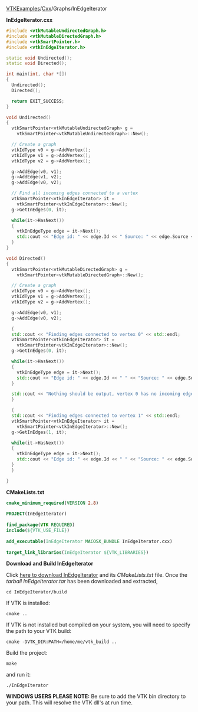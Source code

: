 [VTKExamples](/home/)/[Cxx](/Cxx)/Graphs/InEdgeIterator

**InEdgeIterator.cxx**
```c++
#include <vtkMutableUndirectedGraph.h>
#include <vtkMutableDirectedGraph.h>
#include <vtkSmartPointer.h>
#include <vtkInEdgeIterator.h>

static void Undirected();
static void Directed();

int main(int, char *[])
{
  Undirected();
  Directed();

  return EXIT_SUCCESS;
}

void Undirected()
{
  vtkSmartPointer<vtkMutableUndirectedGraph> g =
    vtkSmartPointer<vtkMutableUndirectedGraph>::New();

  // Create a graph
  vtkIdType v0 = g->AddVertex();
  vtkIdType v1 = g->AddVertex();
  vtkIdType v2 = g->AddVertex();

  g->AddEdge(v0, v1);
  g->AddEdge(v1, v2);
  g->AddEdge(v0, v2);

  // Find all incoming edges connected to a vertex
  vtkSmartPointer<vtkInEdgeIterator> it =
    vtkSmartPointer<vtkInEdgeIterator>::New();
  g->GetInEdges(0, it);

  while(it->HasNext())
  {
    vtkInEdgeType edge = it->Next();
    std::cout << "Edge id: " << edge.Id << " Source: " << edge.Source << std::endl;
  }
}

void Directed()
{
  vtkSmartPointer<vtkMutableDirectedGraph> g =
    vtkSmartPointer<vtkMutableDirectedGraph>::New();

  // Create a graph
  vtkIdType v0 = g->AddVertex();
  vtkIdType v1 = g->AddVertex();
  vtkIdType v2 = g->AddVertex();

  g->AddEdge(v0, v1);
  g->AddEdge(v0, v2);

  {
  std::cout << "Finding edges connected to vertex 0" << std::endl;
  vtkSmartPointer<vtkInEdgeIterator> it =
    vtkSmartPointer<vtkInEdgeIterator>::New();
  g->GetInEdges(0, it);

  while(it->HasNext())
  {
    vtkInEdgeType edge = it->Next();
    std::cout << "Edge id: " << edge.Id << " " << "Source: " << edge.Source << std::endl;
  }

  std::cout << "Nothing should be output, vertex 0 has no incoming edges!" << std::endl;
  }

  {
  std::cout << "Finding edges connected to vertex 1" << std::endl;
  vtkSmartPointer<vtkInEdgeIterator> it =
    vtkSmartPointer<vtkInEdgeIterator>::New();
  g->GetInEdges(1, it);

  while(it->HasNext())
  {
    vtkInEdgeType edge = it->Next();
    std::cout << "Edge id: " << edge.Id << " " << "Source: " << edge.Source << std::endl;
  }
  }

}
```
**CMakeLists.txt**
```cmake
cmake_minimum_required(VERSION 2.8)
 
PROJECT(InEdgeIterator)
 
find_package(VTK REQUIRED)
include(${VTK_USE_FILE})
 
add_executable(InEdgeIterator MACOSX_BUNDLE InEdgeIterator.cxx)
 
target_link_libraries(InEdgeIterator ${VTK_LIBRARIES})
```

**Download and Build InEdgeIterator**

Click [here to download InEdgeIterator](https://github.com/lorensen/VTKWikiExamplesTarballs/raw/master/InEdgeIterator.tar) and its *CMakeLists.txt* file.
Once the *tarball InEdgeIterator.tar* has been downloaded and extracted,
```
cd InEdgeIterator/build 
```
If VTK is installed:
```
cmake ..
```
If VTK is not installed but compiled on your system, you will need to specify the path to your VTK build:
```
cmake -DVTK_DIR:PATH=/home/me/vtk_build ..
```
Build the project:
```
make
```
and run it:
```
./InEdgeIterator
```
**WINDOWS USERS PLEASE NOTE:** Be sure to add the VTK bin directory to your path. This will resolve the VTK dll's at run time.

